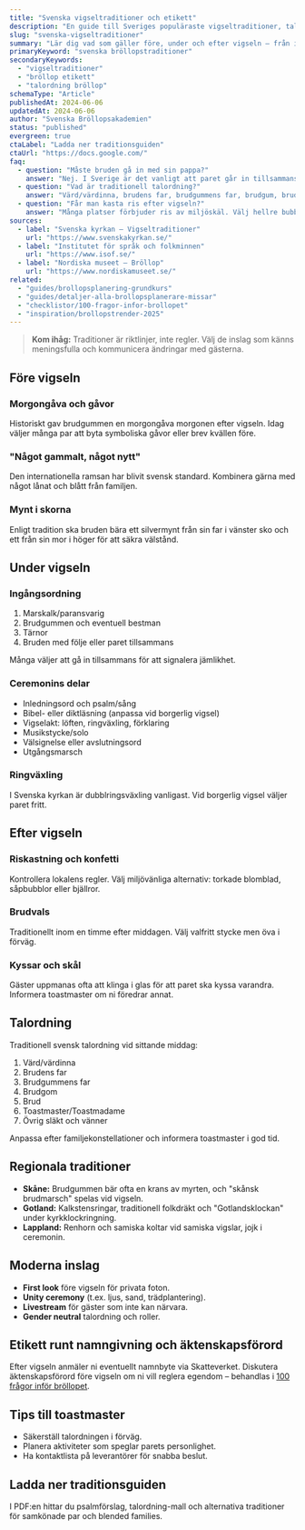 ```yaml
---
title: "Svenska vigseltraditioner och etikett"
description: "En guide till Sveriges populäraste vigseltraditioner, talordning och moderna tolkningar."
slug: "svenska-vigseltraditioner"
summary: "Lär dig vad som gäller före, under och efter vigseln – från ingångsordning till brudvals och regionala inslag."
primaryKeyword: "svenska bröllopstraditioner"
secondaryKeywords:
  - "vigseltraditioner"
  - "bröllop etikett"
  - "talordning bröllop"
schemaType: "Article"
publishedAt: 2024-06-06
updatedAt: 2024-06-06
author: "Svenska Bröllopsakademien"
status: "published"
evergreen: true
ctaLabel: "Ladda ner traditionsguiden"
ctaUrl: "https://docs.google.com/"
faq:
  - question: "Måste bruden gå in med sin pappa?"
    answer: "Nej. I Sverige är det vanligt att paret går in tillsammans eller att båda föräldrar följer med."
  - question: "Vad är traditionell talordning?"
    answer: "Värd/värdinna, brudens far, brudgummens far, brudgum, brud, tärnor/marskalkar, övrig släkt och vänner. Anpassa efter familjesituation."
  - question: "Får man kasta ris efter vigseln?"
    answer: "Många platser förbjuder ris av miljöskäl. Välj hellre bubblor, blomblad eller torkade kronblad."
sources:
  - label: "Svenska kyrkan – Vigseltraditioner"
    url: "https://www.svenskakyrkan.se/"
  - label: "Institutet för språk och folkminnen"
    url: "https://www.isof.se/"
  - label: "Nordiska museet – Bröllop"
    url: "https://www.nordiskamuseet.se/"
related:
  - "guides/brollopsplanering-grundkurs"
  - "guides/detaljer-alla-brollopsplanerare-missar"
  - "checklistor/100-fragor-infor-brollopet"
  - "inspiration/brollopstrender-2025"
---
```


> **Kom ihåg:** Traditioner är riktlinjer, inte regler. Välj de inslag som känns meningsfulla och kommunicera ändringar med gästerna.

## Före vigseln

### Morgongåva och gåvor

Historiskt gav brudgummen en morgongåva morgonen efter vigseln. Idag väljer många par att byta symboliska gåvor eller brev kvällen före.

### "Något gammalt, något nytt"

Den internationella ramsan har blivit svensk standard. Kombinera gärna med något lånat och blått från familjen.

### Mynt i skorna

Enligt tradition ska bruden bära ett silvermynt från sin far i vänster sko och ett från sin mor i höger för att säkra välstånd.

## Under vigseln

### Ingångsordning

1. Marskalk/paransvarig
2. Brudgummen och eventuell bestman
3. Tärnor
4. Bruden med följe eller paret tillsammans

Många väljer att gå in tillsammans för att signalera jämlikhet.

### Ceremonins delar

- Inledningsord och psalm/sång
- Bibel- eller diktläsning (anpassa vid borgerlig vigsel)
- Vigselakt: löften, ringväxling, förklaring
- Musikstycke/solo
- Välsignelse eller avslutningsord
- Utgångsmarsch

### Ringväxling

I Svenska kyrkan är dubblringsväxling vanligast. Vid borgerlig vigsel väljer paret fritt.

## Efter vigseln

### Riskastning och konfetti

Kontrollera lokalens regler. Välj miljövänliga alternativ: torkade blomblad, såpbubblor eller bjällror.

### Brudvals

Traditionellt inom en timme efter middagen. Välj valfritt stycke men öva i förväg.

### Kyssar och skål

Gäster uppmanas ofta att klinga i glas för att paret ska kyssa varandra. Informera toastmaster om ni föredrar annat.

## Talordning

Traditionell svensk talordning vid sittande middag:

1. Värd/värdinna
2. Brudens far
3. Brudgummens far
4. Brudgom
5. Brud
6. Toastmaster/Toastmadame
7. Övrig släkt och vänner

Anpassa efter familjekonstellationer och informera toastmaster i god tid.

## Regionala traditioner

- **Skåne:** Brudgummen bär ofta en krans av myrten, och "skånsk brudmarsch" spelas vid vigseln.
- **Gotland:** Kalkstensringar, traditionell folkdräkt och "Gotlandsklockan" under kyrkklockringning.
- **Lappland:** Renhorn och samiska koltar vid samiska vigslar, jojk i ceremonin.

## Moderna inslag

- **First look** före vigseln för privata foton.
- **Unity ceremony** (t.ex. ljus, sand, trädplantering).
- **Livestream** för gäster som inte kan närvara.
- **Gender neutral** talordning och roller.

## Etikett runt namngivning och äktenskapsförord

Efter vigseln anmäler ni eventuellt namnbyte via Skatteverket. Diskutera äktenskapsförord före vigseln om ni vill reglera egendom – behandlas i [100 frågor inför bröllopet](/checklistor/100-fragor-infor-brollopet/).

## Tips till toastmaster

- Säkerställ talordningen i förväg.
- Planera aktiviteter som speglar parets personlighet.
- Ha kontaktlista på leverantörer för snabba beslut.

## Ladda ner traditionsguiden

I PDF:en hittar du psalmförslag, talordning-mall och alternativa traditioner för samkönade par och blended families.
